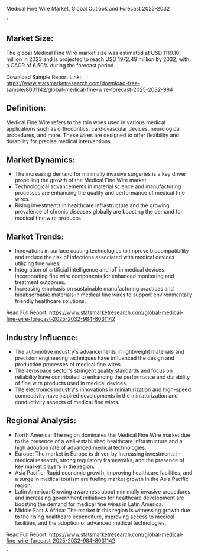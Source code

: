 Medical Fine Wire Market, Global Outlook and Forecast 2025-2032

"<html>
<h2>Market Size:</h2>
<p>The global Medical Fine Wire market size was estimated at USD 1119.10 million in 2023 and is projected to reach USD 1972.49 million by 2032, with a CAGR of 6.50% during the forecast period.</p>
<p>Download Sample Report Link: <a href='https://www.statsmarketresearch.com/download-free-sample/8031142/global-medical-fine-wire-forecast-2025-2032-984'>https://www.statsmarketresearch.com/download-free-sample/8031142/global-medical-fine-wire-forecast-2025-2032-984</a> </p>

<h2>Definition:</h2>
<p>Medical Fine Wire refers to the thin wires used in various medical applications such as orthodontics, cardiovascular devices, neurological procedures, and more. These wires are designed to offer flexibility and durability for precise medical interventions.</p>

<h2>Market Dynamics:</h2>
<ul>
<li>The increasing demand for minimally invasive surgeries is a key driver propelling the growth of the Medical Fine Wire market.</li>
<li>Technological advancements in material science and manufacturing processes are enhancing the quality and performance of medical fine wires.</li>
<li>Rising investments in healthcare infrastructure and the growing prevalence of chronic diseases globally are boosting the demand for medical fine wire products.</li>
</ul>

<h2>Market Trends:</h2>
<ul>
<li>Innovations in surface coating technologies to improve biocompatibility and reduce the risk of infections associated with medical devices utilizing fine wires.</li>
<li>Integration of artificial intelligence and IoT in medical devices incorporating fine wire components for enhanced monitoring and treatment outcomes.</li>
<li>Increasing emphasis on sustainable manufacturing practices and bioabsorbable materials in medical fine wires to support environmentally friendly healthcare solutions.</li>
</ul>
<p>Read Full Report: <a href='https://www.statsmarketresearch.com/global-medical-fine-wire-forecast-2025-2032-984-8031142'>https://www.statsmarketresearch.com/global-medical-fine-wire-forecast-2025-2032-984-8031142</a> </p>

<h2>Industry Influence:</h2>
<ul>
<li>The automotive industry's advancements in lightweight materials and precision engineering techniques have influenced the design and production processes of medical fine wires.</li>
<li>The aerospace sector's stringent quality standards and focus on reliability have contributed to enhancing the performance and durability of fine wire products used in medical devices.</li>
<li>The electronics industry's innovations in miniaturization and high-speed connectivity have inspired developments in the miniaturization and conductivity aspects of medical fine wires.</li>
</ul>

<h2>Regional Analysis:</h2>
<ul>
<li>North America: The region dominates the Medical Fine Wire market due to the presence of a well-established healthcare infrastructure and a high adoption rate of advanced medical technologies.</li>
<li>Europe: The market in Europe is driven by increasing investments in medical research, strong regulatory frameworks, and the presence of key market players in the region.</li>
<li>Asia Pacific: Rapid economic growth, improving healthcare facilities, and a surge in medical tourism are fueling market growth in the Asia Pacific region.</li>
<li>Latin America: Growing awareness about minimally invasive procedures and increasing government initiatives for healthcare development are boosting the demand for medical fine wires in Latin America.</li>
<li>Middle East & Africa: The market in this region is witnessing growth due to the rising healthcare expenditure, improving access to medical facilities, and the adoption of advanced medical technologies.</li>
</ul>
<p>Read Full Report: <a href='https://www.statsmarketresearch.com/global-medical-fine-wire-forecast-2025-2032-984-8031142'>https://www.statsmarketresearch.com/global-medical-fine-wire-forecast-2025-2032-984-8031142</a> </p>
</html>"
